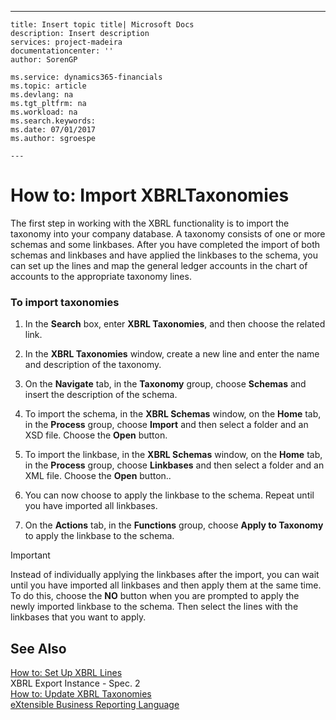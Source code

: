 ---
    title: Insert topic title| Microsoft Docs
    description: Insert description
    services: project-madeira
    documentationcenter: ''
    author: SorenGP

    ms.service: dynamics365-financials
    ms.topic: article
    ms.devlang: na
    ms.tgt_pltfrm: na
    ms.workload: na
    ms.search.keywords:
    ms.date: 07/01/2017
    ms.author: sgroespe

    ---
# How to: Import XBRLTaxonomies
The first step in working with the XBRL functionality is to import the taxonomy into your company database. A taxonomy consists of one or more schemas and some linkbases. After you have completed the import of both schemas and linkbases and have applied the linkbases to the schema, you can set up the lines and map the general ledger accounts in the chart of accounts to the appropriate taxonomy lines.  
  
### To import taxonomies  
  
1.  In the **Search** box, enter **XBRL Taxonomies**, and then choose the related link.  
  
2.  In the **XBRL Taxonomies** window, create a new line and enter the name and description of the taxonomy.  
  
3.  On the **Navigate** tab, in the **Taxonomy** group, choose **Schemas** and insert the description of the schema.  
  
4.  To import the schema, in the **XBRL Schemas** window, on the **Home** tab, in the **Process** group, choose **Import** and then select a folder and an XSD file. Choose the **Open** button.  
  
5.  To import the linkbase, in the **XBRL Schemas** window, on the **Home** tab, in the **Process** group, choose **Linkbases** and then select a folder and an XML file. Choose the **Open** button..  
  
6.  You can now choose to apply the linkbase to the schema. Repeat until you have imported all linkbases.  
  
7.  On the **Actions** tab, in the **Functions** group, choose **Apply to Taxonomy** to apply the linkbase to the schema.  
  
> [!IMPORTANT]  
>  Instead of individually applying the linkbases after the import, you can wait until you have imported all linkbases and then apply them at the same time. To do this, choose the **NO** button when you are prompted to apply the newly imported linkbase to the schema. Then select the lines with the linkbases that you want to apply.  
  
## See Also  
 [How to: Set Up XBRL Lines](../BusinessIntelligence/how-to-set-up-xbrl-lines.md)   
 XBRL Export Instance - Spec. 2   
 [How to: Update XBRL Taxonomies](../BusinessIntelligence/how-to-update-xbrl-taxonomies.md)   
 [eXtensible Business Reporting Language](../BusinessIntelligence/extensible-business-reporting-language.md)